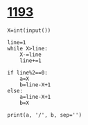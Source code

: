 # [ 1193](https://www.acmicpc.net/problem/1193)

```
X=int(input())

line=1
while X>line:
    X-=line
    line+=1
    
if line%2==0:
    a=X
    b=line-X+1
else:
    a=line-X+1
    b=X
    
print(a, '/', b, sep='')
```


